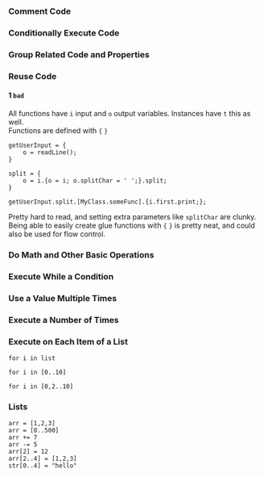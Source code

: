 ### Comment Code
### Conditionally Execute Code
### Group Related Code and Properties
### Reuse Code
#### 1 `bad`
All functions have `i` input and `o` output variables. Instances have `t` this as well.  
Functions are defined with `{` `}`

```
getUserInput = {
	o = readLine();
}

split = {
	o = i.{o = i; o.splitChar = ' ';}.split;
}

getUserInput.split.[MyClass.someFunc].{i.first.print;};
```
Pretty hard to read, and setting extra parameters like `splitChar` are clunky.  
Being able to easily create glue functions with `{` `}` is pretty neat, and could also be used for flow control.

### Do Math and Other Basic Operations
### Execute While a Condition
### Use a Value Multiple Times
### Execute a Number of Times
### Execute on Each Item of a List
```
for i in list

for i in [0..10]

for i in [0,2..10]
```
### Lists
```
arr = [1,2,3]
arr = [0..500]
arr += 7
arr -= 5
arr[2] = 12
arr[2..4] = [1,2,3]
str[0..4] = "hello"
```
